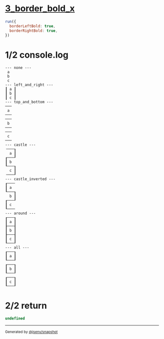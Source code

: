 # [3_border_bold_x](../../table_3_cells_same_column.test.mjs#L101)

```js
run({
  borderLeftBold: true,
  borderRightBold: true,
})
```

# 1/2 console.log

```console
--- none ---
 a 
 b 
 c 
--- left_and_right ---
┃ a ┃
┃ b ┃
┃ c ┃
--- top_and_bottom ---
───
 a 
───
───
 b 
───
───
 c 
───
--- castle ---
╶───┒
  a ┃
┎───┚
┃ b  
┖───┒
  c ┃
╶───┚
--- castle_inverted ---
┎───╴
┃ a  
┖───┒
  b ┃
┎───┚
┃ c  
┖───╴
--- around ---
┎───┒
┃ a ┃
┠───┨
┃ b ┃
┠───┨
┃ c ┃
┖───┚
--- all ---
┎───┒
┃ a ┃
┖───┚
┎───┒
┃ b ┃
┖───┚
┎───┒
┃ c ┃
┖───┚
```

# 2/2 return

```js
undefined
```

---

<sub>
  Generated by <a href="https://github.com/jsenv/core/tree/main/packages/tooling/snapshot">@jsenv/snapshot</a>
</sub>
